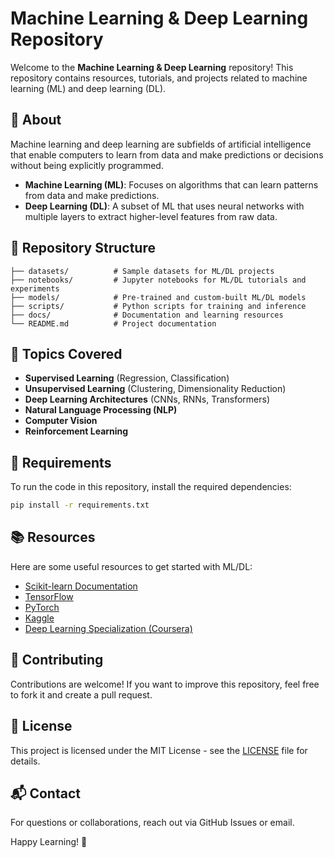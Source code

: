 # Machine Learning & Deep Learning Repository

Welcome to the **Machine Learning & Deep Learning** repository! This repository contains resources, tutorials, and projects related to machine learning (ML) and deep learning (DL).

## 🚀 About
Machine learning and deep learning are subfields of artificial intelligence that enable computers to learn from data and make predictions or decisions without being explicitly programmed.

- **Machine Learning (ML)**: Focuses on algorithms that can learn patterns from data and make predictions.
- **Deep Learning (DL)**: A subset of ML that uses neural networks with multiple layers to extract higher-level features from raw data.

## 📂 Repository Structure
```
├── datasets/          # Sample datasets for ML/DL projects
├── notebooks/         # Jupyter notebooks for ML/DL tutorials and experiments
├── models/            # Pre-trained and custom-built ML/DL models
├── scripts/           # Python scripts for training and inference
├── docs/              # Documentation and learning resources
└── README.md          # Project documentation
```

## 📌 Topics Covered
- **Supervised Learning** (Regression, Classification)
- **Unsupervised Learning** (Clustering, Dimensionality Reduction)
- **Deep Learning Architectures** (CNNs, RNNs, Transformers)
- **Natural Language Processing (NLP)**
- **Computer Vision**
- **Reinforcement Learning**

## 🔧 Requirements
To run the code in this repository, install the required dependencies:
```bash
pip install -r requirements.txt
```

## 📚 Resources
Here are some useful resources to get started with ML/DL:
- [Scikit-learn Documentation](https://scikit-learn.org/)
- [TensorFlow](https://www.tensorflow.org/)
- [PyTorch](https://pytorch.org/)
- [Kaggle](https://www.kaggle.com/)
- [Deep Learning Specialization (Coursera)](https://www.coursera.org/specializations/deep-learning)

## 🤝 Contributing
Contributions are welcome! If you want to improve this repository, feel free to fork it and create a pull request.

## 📜 License
This project is licensed under the MIT License - see the [LICENSE](LICENSE) file for details.

## 📬 Contact
For questions or collaborations, reach out via GitHub Issues or email.

Happy Learning! 🎯

